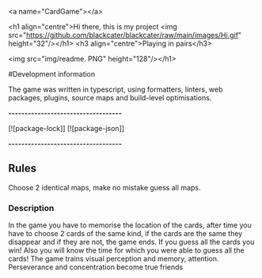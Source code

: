&lt;a name="CardGame"&gt;&lt;/a&gt;

&lt;h1 align="centre"&gt;Hi there, this is my project
&lt;img src="https://github.com/blackcater/blackcater/raw/main/images/Hi.gif" height="32"/&gt;&lt;/h1&gt;
&lt;h3 align="centre"&gt;Playing in pairs&lt;/h3&gt;

&lt;img src="img/readme. PNG" height="128"/&gt;&lt;/h1&gt;

#Development information

The game was written in typescript, using formatters,
linters, web packages, plugins, source maps and
build-level optimisations.

**-----------------------------------**

[![package-lock]]
[![package-json]]

**-----------------------------------**

## Rules

Choose 2 identical maps, make no mistake guess all maps.

### Description

In the game you have to memorise the location of the cards, after
time you have to choose 2 cards of the same kind, if the cards
are the same they disappear and if they are not, the game ends.
If you guess all the cards you win! Also you will know the time
for which you were able to guess all the cards!
The game trains visual perception and memory, attention.
Perseverance and concentration become true friends
